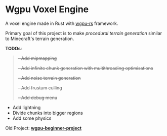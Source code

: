 # Wgpu Voxel Engine

A voxel engine made in Rust with [wgpu-rs](https://github.com/gfx-rs/wgpu) framework.

Primary goal of this project is to make *procedural terrain generation* similar to Minecraft's terrain generation.

**TODOs**:
>~~- Add mipmapping~~
> 
>~~- Add infinite chunk generation with multithreading optimisations~~
> 
>~~- Add noise terrain generation~~
> 
>~~- Add frustum culling~~
>
>~~- Add debug menu~~
- Add lightning
- Divide chunks into bigger regions
- Add some physics

Old Project: **[wgpu-beginner-project](https://github.com/Blatko1/wgpu-beginner-project)**

